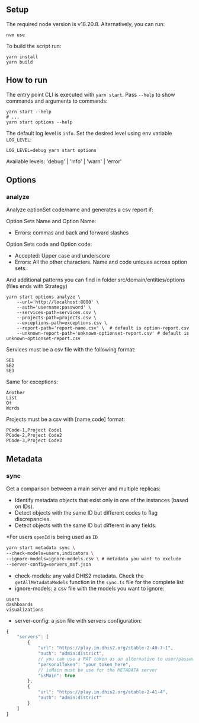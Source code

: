 ## Setup

The required node version is v18.20.8. Alternatively, you can run:

```shell
nvm use
```

To build the script run:

```shell
yarn install
yarn build
```

## How to run

The entry point CLI is executed with `yarn start`. Pass `--help` to show commands and arguments to commands:

```shell
yarn start --help
# ...
yarn start options --help
```

The default log level is `info`. Set the desired level using env variable `LOG_LEVEL`:

```shell
LOG_LEVEL=debug yarn start options
```

Available levels: 'debug' | 'info' | 'warn' | 'error'

## Options

### analyze

Analyze optionSet code/name and generates a csv report if:

Option Sets Name and Option Name:

-   Errors: commas and back and forward slashes

Option Sets code and Option code:

-   Accepted: Upper case and underscore
-   Errors: All the other characters. Name and code uniques across option sets.

And additional patterns you can find in folder src/domain/entities/options (files ends with Strategy)

```shell
yarn start options analyze \
    --url='http://localhost:8080' \
    --auth='username:password' \
    --services-path=services.csv \
    --projects-path=projects.csv \
    --exceptions-path=exceptions.csv \
    --report-path='report-name.csv' \  # default is option-report.csv
    --unknown-report-path='unknown-optionset-report.csv' # default is unknown-optionset-report.csv
```

Services must be a csv file with the following format:

```csv
SE1
SE2
SE3
```

Same for exceptions:

```csv
Another
List
Of
Words
```

Projects must be a csv with [name,code] format:

```csv
PCode-1,Project Code1
PCode-2,Project Code2
PCode-3,Project Code3
```

## Metadata

### sync

Get a comparison between a main server and multiple replicas:

-   Identify metadata objects that exist only in one of the instances (based on IDs).
-   Detect objects with the same ID but different codes to flag discrepancies.
-   Detect objects with the same ID but different in any fields.

\*For users `openId` is being used as `ID`

```bash
yarn start metadata sync \
--check-models=users,indicators \
--ignore-models=ignore-models.csv \ # metadata you want to exclude
--server-config=servers_msf.json
```

-   check-models: any valid DHIS2 metadata. Check the `getAllMetadataModels` function in the `sync.ts` file for the complete list
-   ignore-models: a csv file with the models you want to ignore:

```csv
users
dashboards
visualizations
```

-   server-config: a json file with servers configuration:

```ts
{
    "servers": [
        {
            "url": "https://play.im.dhis2.org/stable-2-40-7-1",
            "auth": "admin:district",
            // you can use a PAT token as an alternative to user/passwod authentication
            "personalToken": "your_token_here",
            // isMain must be use for the METADATA server
            "isMain": true
        },
        {
            "url": "https://play.im.dhis2.org/stable-2-41-4",
            "auth": "admin:district"
        }
    ]
}
```
